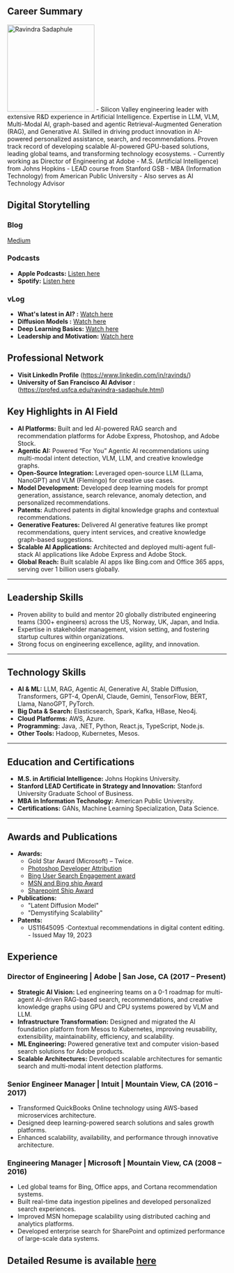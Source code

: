 ## Career Summary
<img src="https://rsadaphule.github.io/assets/images/self_passport_photo.jpeg" alt="Ravindra Sadaphule" width="200" height="200">
- Silicon Valley engineering leader with extensive R&D experience in Artificial Intelligence. Expertise in LLM, VLM, Multi-Modal AI, graph-based and agentic Retrieval-Augmented Generation (RAG), and Generative AI. Skilled in driving product innovation in AI-powered personalized assistance, search, and recommendations. Proven track record of developing scalable AI-powered GPU-based solutions, leading global teams, and transforming technology ecosystems. 
- Currently working as Director of Engineering at Adobe
- M.S. (Artificial Intelligence) from Johns Hopkins 
- LEAD course from Stanford GSB 
- MBA (Information Technology) from American Public University 
- Also serves as AI Technology Advisor


## Digital Storytelling 

### Blog
[Medium](https://medium.com/@rsadaphule)

### Podcasts
- **Apple Podcasts:** [Listen here](https://podcasts.apple.com/us/podcast/ravindra-sadaphules-podcast/id1749202752)
- **Spotify:** [Listen here](https://open.spotify.com/show/4icwsteok7wCviZm6ePLZl)

### vLog
- **What's latest in AI? :** [Watch here](https://www.youtube.com/playlist?list=PLUoxJpkNeGtChjZ4oyKMQ5ywQeByNNB4b)
- **Diffusion Models :** [Watch here](https://www.youtube.com/watch?v=XtKyblwwBhU&list=PLUoxJpkNeGtBXENtervxTzg3aErpBjgvH)
- **Deep Learning Basics:** [Watch here](https://www.youtube.com/watch?v=St7HV_WYSl0&list=PLUoxJpkNeGtDU2q_GBS6IlCndmbg61vv9)
- **Leadership and Motivation:** [Watch here](https://www.youtube.com/watch?v=IreFLUDRhoc&list=PLUoxJpkNeGtBuGAKUuuG-3ydFqnOewy8b)

## Professional Network
- **Visit LinkedIn Profile** (https://www.linkedin.com/in/ravinds/)
- **University of San Francisco AI Advisor :** (https://profed.usfca.edu/ravindra-sadaphule.html)

## Key Highlights in AI Field
- **AI Platforms:** Built and led AI-powered RAG search and recommendation platforms for Adobe Express, Photoshop, and Adobe Stock.
- **Agentic AI:** Powered “For You” Agentic AI recommendations using multi-modal intent detection, VLM, LLM, and creative knowledge graphs.
- **Open-Source Integration:** Leveraged open-source LLM (LLama, NanoGPT) and VLM (Flemingo) for creative use cases.
- **Model Development:** Developed deep learning models for prompt generation, assistance, search relevance, anomaly detection, and personalized recommendations.
- **Patents:** Authored patents in digital knowledge graphs and contextual recommendations.
- **Generative Features:** Delivered AI generative features like prompt recommendations, query intent services, and creative knowledge graph-based suggestions.
- **Scalable AI Applications:** Architected and deployed multi-agent full-stack AI applications like Adobe Express and Adobe Stock.
- **Global Reach:** Built scalable AI apps like Bing.com and Office 365 apps, serving over 1 billion users globally.

---

## Leadership Skills
- Proven ability to build and mentor 20 globally distributed engineering teams (300+ engineers) across the US, Norway, UK, Japan, and India.
- Expertise in stakeholder management, vision setting, and fostering startup cultures within organizations.
- Strong focus on engineering excellence, agility, and innovation.

---

## Technology Skills
- **AI & ML:** LLM, RAG, Agentic AI, Generative AI, Stable Diffusion, Transformers, GPT-4, OpenAI, Claude, Gemini, TensorFlow, BERT, Llama, NanoGPT, PyTorch.
- **Big Data & Search:** Elasticsearch, Spark, Kafka, HBase, Neo4j.
- **Cloud Platforms:** AWS, Azure.
- **Programming:** Java, .NET, Python, React.js, TypeScript, Node.js.
- **Other Tools:** Hadoop, Kubernetes, Mesos.

---

## Education and Certifications
- **M.S. in Artificial Intelligence:** Johns Hopkins University.
- **Stanford LEAD Certificate in Strategy and Innovation:** Stanford University Graduate School of Business.
- **MBA in Information Technology:** American Public University.
- **Certifications:** GANs, Machine Learning Specialization, Data Science.

---

## Awards and Publications
- **Awards:**
  - Gold Star Award (Microsoft) – Twice.
  - [Photoshop Developer Attribution](https://rsadaphule.github.io/assets/images/Award_Photoshop.jpeg)
  - [Bing User Search Engagement award](https://rsadaphule.github.io/assets/images/Award_bing.jpeg)
  - [MSN and Bing ship Award](https://rsadaphule.github.io/assets/images/Award_MSN_Bing_01.jpeg)
  - [Sharepoint Ship Award](https://rsadaphule.github.io/assets/images/Award_Sharpoint.jpeg)
- **Publications:**
  - "Latent Diffusion Model"
  - "Demystifying Scalability"
- **Patents:**
  - US11645095 ·Contextual recommendations in digital content editing. -  Issued May 19, 2023

## Experience

### Director of Engineering | Adobe | San Jose, CA (2017 – Present)
- **Strategic AI Vision:** Led engineering teams on a 0-1 roadmap for multi-agent AI-driven RAG-based search, recommendations, and creative knowledge graphs using GPU and CPU systems powered by VLM and LLM.
- **Infrastructure Transformation:** Designed and migrated the AI foundation platform from Mesos to Kubernetes, improving reusability, extensibility, maintainability, efficiency, and scalability.
- **ML Engineering:** Powered generative text and computer vision-based search solutions for Adobe products.
- **Scalable Architectures:** Developed scalable architectures for semantic search and multi-modal intent detection platforms.


### Senior Engineer Manager | Intuit | Mountain View, CA (2016 – 2017)
- Transformed QuickBooks Online technology using AWS-based microservices architecture.
-	Designed deep learning-powered search solutions and sales growth platforms.
-	Enhanced scalability, availability, and performance through innovative architecture.

### Engineering Manager | Microsoft | Mountain View, CA (2008  – 2016)
-	Led global teams for Bing, Office apps, and Cortana recommendation systems.
-	Built real-time data ingestion pipelines and developed personalized search experiences.
-	Improved MSN homepage scalability using distributed caching and analytics platforms.
-	Developed enterprise search for SharePoint and optimized performance of large-scale data systems.

## Detailed Resume is available [here](https://drive.google.com/file/d/1DUOdc8ME5MtV-h5lq66tN_tQRGfEpGpn/view?usp=sharing)


 

